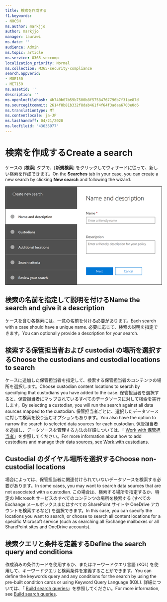 ```yaml
---
title: 検索を作成する
f1.keywords:
- NOCSH
ms.author: markjjo
author: markjjo
manager: laurawi
ms.date: ''
audience: Admin
ms.topic: article
ms.service: O365-seccomp
localization_priority: Normal
ms.collection: M365-security-compliance
search.appverid:
- MOE150
- MET150
ms.assetid: ''
description: ''
ms.openlocfilehash: 4b740b07b59b7500b8f57584767796b7f31ae87d
ms.sourcegitcommit: 2614f8b81b332f8dab461f4f64f3adaa6703e0d6
ms.translationtype: MT
ms.contentlocale: ja-JP
ms.lasthandoff: 04/21/2020
ms.locfileid: "43635977"
---
```

# <a name="create-a-search"></a><span data-ttu-id="66fd3-102">検索を作成する</span><span class="sxs-lookup"><span data-stu-id="66fd3-102">Create a search</span></span>

<span data-ttu-id="66fd3-103">ケースの [**検索**] タブで、[**新規検索**] をクリックしてウィザードに従って、新しい検索を作成できます。</span><span class="sxs-lookup"><span data-stu-id="66fd3-103">On the **Searches** tab in your case, you can create a new search by clicking **New search** and following the wizard.</span></span>

![高度な電子情報開示ケースの検索ウィザード](../media/AeDSearch1.png)

## <a name="name-the-search-and-give-it-a-description"></a><span data-ttu-id="66fd3-105">検索の名前を指定して説明を付ける</span><span class="sxs-lookup"><span data-stu-id="66fd3-105">Name the search and give it a description</span></span>

<span data-ttu-id="66fd3-106">ケースを含む各検索には、一意の名前を付ける必要があります。</span><span class="sxs-lookup"><span data-stu-id="66fd3-106">Each search with a case should have a unique name.</span></span> <span data-ttu-id="66fd3-107">必要に応じて、検索の説明を指定できます。</span><span class="sxs-lookup"><span data-stu-id="66fd3-107">You can optionally provide a description for your search.</span></span> 

## <a name="choose-the-custodians-and-custodial-locations-to-search"></a><span data-ttu-id="66fd3-108">検索する保管担当者および custodial の場所を選択する</span><span class="sxs-lookup"><span data-stu-id="66fd3-108">Choose the custodians and custodial locations to search</span></span>

<span data-ttu-id="66fd3-109">ケースに追加した保管担当者を指定して、検索する保管担当者のコンテンツの場所を選択します。</span><span class="sxs-lookup"><span data-stu-id="66fd3-109">Choose custodian content locations to search by specifying that custodians you have added to the case.</span></span> <span data-ttu-id="66fd3-110">保管担当者を選択すると、保管担当者にマップされているすべてのデータソースに対して検索を実行します。</span><span class="sxs-lookup"><span data-stu-id="66fd3-110">By selecting a custodian, you will run the search against all data sources mapped to the custodian.</span></span> <span data-ttu-id="66fd3-111">保管担当者ごとに、選択したデータソースに対して検索を絞り込むオプションもあります。</span><span class="sxs-lookup"><span data-stu-id="66fd3-111">You also have the option to narrow the search to selected data sources for each custodian.</span></span> <span data-ttu-id="66fd3-112">保管担当者を追加し、データソースを管理する方法の詳細については、「 [Work with 保管担当者](managing-custodians.md)」を参照してください。</span><span class="sxs-lookup"><span data-stu-id="66fd3-112">For more information about how to add custodians and manage their data sources, see [Work with custodians](managing-custodians.md).</span></span>

## <a name="choose-non-custodial-locations"></a><span data-ttu-id="66fd3-113">Custodial のダイヤル場所を選択する</span><span class="sxs-lookup"><span data-stu-id="66fd3-113">Choose non-custodial locations</span></span>

<span data-ttu-id="66fd3-114">場合によっては、保管担当者に関連付けられていないデータソースを検索する必要があります。</span><span class="sxs-lookup"><span data-stu-id="66fd3-114">In some cases, you may want to search data sources that are not associated with a custodian.</span></span> <span data-ttu-id="66fd3-115">この場合は、検索する場所を指定するか、特定の Microsoft サービスのすべてのコンテンツの場所を検索する (すべての Exchange メールボックスまたはすべての SharePoint サイトや OneDrive アカウントを検索するなど) を選択できます。</span><span class="sxs-lookup"><span data-stu-id="66fd3-115">In this case, you can specify the locations you want to search, or choose to search all content locations for a specific Microsoft service (such as searching all Exchange mailboxes or all SharePoint sites and OneDrive accounts).</span></span>

## <a name="define-the-search-query-and-conditions"></a><span data-ttu-id="66fd3-116">検索クエリと条件を定義する</span><span class="sxs-lookup"><span data-stu-id="66fd3-116">Define the search query and conditions</span></span>

<span data-ttu-id="66fd3-117">作成済みの条件カードを使用するか、またはキーワードクエリ言語 (KQL) を使用して、キーワードクエリと検索条件を定義することができます。</span><span class="sxs-lookup"><span data-stu-id="66fd3-117">You can define the keywords query and any conditions for the search by using the pre-built condition cards or using Keyword Query Language (KQL).</span></span> <span data-ttu-id="66fd3-118">詳細については、「 [Build search queries](building-search-queries.md)」を参照してください。</span><span class="sxs-lookup"><span data-stu-id="66fd3-118">For more information, see [Build search queries](building-search-queries.md).</span></span>
